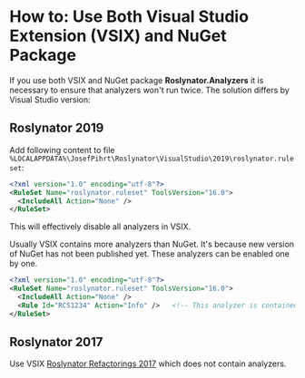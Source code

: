 ﻿# How to: Use Both Visual Studio Extension (VSIX) and NuGet Package

If you use both VSIX and NuGet package **Roslynator.Analyzers** it is necessary to ensure that analyzers won't run twice. The solution differs by Visual Studio version:

## Roslynator 2019

Add following content to file `%LOCALAPPDATA%\JosefPihrt\Roslynator\VisualStudio\2019\roslynator.ruleset`:

```xml
<?xml version="1.0" encoding="utf-8"?>
<RuleSet Name="roslynator.ruleset" ToolsVersion="16.0">
  <IncludeAll Action="None" />
</RuleSet>
```

This will effectively disable all analyzers in VSIX.

Usually VSIX contains more analyzers than NuGet. It's because new version of NuGet has not been published yet. These analyzers can be enabled one by one.

```xml
<?xml version="1.0" encoding="utf-8"?>
<RuleSet Name="roslynator.ruleset" ToolsVersion="16.0">
  <IncludeAll Action="None" />
  <Rule Id="RCS1234" Action="Info" />   <!-- This analyzer is contained only in VSIX -->
</RuleSet>
```

## Roslynator 2017

Use VSIX [Roslynator Refactorings 2017](https://marketplace.visualstudio.com/items?itemName=josefpihrt.RoslynatorRefactorings2017) which does not contain analyzers.
